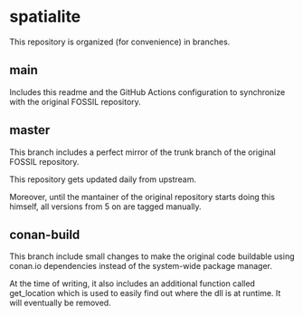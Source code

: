 # spatialite

This repository is organized (for convenience) in branches.

## main

Includes this readme and the GitHub Actions configuration to synchronize with the original FOSSIL repository.

## master

This branch includes a perfect mirror of the trunk branch of the original FOSSIL repository.

This repository gets updated daily from upstream.

Moreover, until the mantainer of the original repository starts doing this himself, all versions from 5 on are tagged manually.

## conan-build

This branch include small changes to make the original code buildable using conan.io dependencies instead of the system-wide package manager.

At the time of writing, it also includes an additional function called get_location which is used to easily find out where the dll is at runtime. It will eventually be removed.
